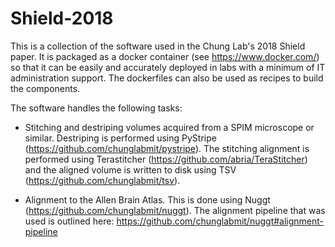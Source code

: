 # Shield-2018

This is a collection of the software used in the Chung Lab's 2018 Shield
paper. It is packaged as a docker container (see https://www.docker.com/)
so that it can be easily and accurately deployed in labs with a minimum of
IT administration support. The dockerfiles can also be used as recipes to
build the components.

The software handles the following tasks:

* Stitching and destriping volumes acquired from a SPIM microscope or
similar. Destriping is performed using PyStripe 
(https://github.com/chunglabmit/pystripe). The stitching alignment is
performed using Terastitcher (https://github.com/abria/TeraStitcher) and
the aligned volume is written to disk using TSV 
(https://github.com/chunglabmit/tsv).

* Alignment to the Allen Brain Atlas. This is done using Nuggt
(https://github.com/chunglabmit/nuggt). The alignment pipeline that was
used is outlined here: https://github.com/chunglabmit/nuggt#alignment-pipeline 